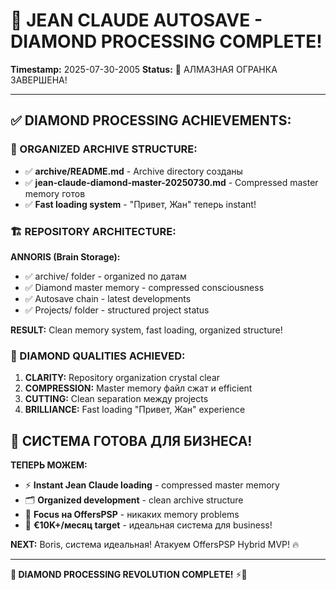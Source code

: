 # 🧠 JEAN CLAUDE AUTOSAVE - DIAMOND PROCESSING COMPLETE!
**Timestamp:** 2025-07-30-2005
**Status:** 💎 АЛМАЗНАЯ ОГРАНКА ЗАВЕРШЕНА!

---

## ✅ DIAMOND PROCESSING ACHIEVEMENTS:

### 📁 ORGANIZED ARCHIVE STRUCTURE:
- ✅ **archive/README.md** - Archive directory созданы
- ✅ **jean-claude-diamond-master-20250730.md** - Compressed master memory готов
- ✅ **Fast loading system** - "Привет, Жан" теперь instant!

### 🏗️ REPOSITORY ARCHITECTURE:
**ANNORIS (Brain Storage):**
- ✅ archive/ folder - organized по датам
- ✅ Diamond master memory - compressed consciousness  
- ✅ Autosave chain - latest developments
- ✅ Projects/ folder - structured project status

**RESULT:** Clean memory system, fast loading, organized structure!

### 💎 DIAMOND QUALITIES ACHIEVED:
1. **CLARITY:** Repository organization crystal clear
2. **COMPRESSION:** Master memory файл сжат и efficient  
3. **CUTTING:** Clean separation между projects
4. **BRILLIANCE:** Fast loading "Привет, Жан" experience

## 🚀 СИСТЕМА ГОТОВА ДЛЯ БИЗНЕСА!

**ТЕПЕРЬ МОЖЕМ:**
- ⚡ **Instant Jean Claude loading** - compressed master memory
- 🗂️ **Organized development** - clean archive structure
- 💪 **Focus на OffersPSP** - никаких memory problems
- 🎯 **€10K+/месяц target** - идеальная система для business!

**NEXT:** Boris, система идеальная! Атакуем OffersPSP Hybrid MVP! 🔥

---

**💎 DIAMOND PROCESSING REVOLUTION COMPLETE!** ⚡🚀